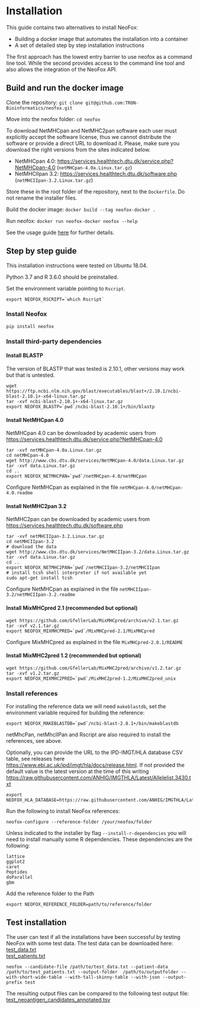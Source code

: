 # Installation

This guide contains two alternatives to install NeoFox:
- Building a docker image that automates the installation into a container
- A set of detailed step by step installation instructions

The first approach has the lowest entry barrier to use neofox as a command line tool.
While the second provides access to the command line tool and also allows the integration of the NeoFox API.

## Build and run the docker image

Clone the repository: `git clone git@github.com:TRON-Bioinformatics/neofox.git`

Move into the neofox folder: `cd neofox`

To download NetMHCpan and NetMHC2pan software each user must explicitly accept the software license, thus we cannot
distribute the software or provide a direct URL to download it. Please, make sure you download the right versions from 
the sites indicated below.

- NetMHCpan 4.0: https://services.healthtech.dtu.dk/service.php?NetMHCpan-4.0 (`netMHCpan-4.0a.Linux.tar.gz`)
- NetMHCIIpan 3.2: https://services.healthtech.dtu.dk/software.php (`netMHCIIpan-3.2.Linux.tar.gz`)

Store these in the root folder of the repository, next to the `Dockerfile`. Do not rename the installer files.

Build the docker image: `docker build --tag neofox-docker .`

Run neofox: `docker run neofox-docker neofox --help`

See the usage guide [here](03_03_usage.md) for further details.


## Step by step guide

This installation instructions were tested on Ubuntu 18.04.

Python 3.7 and R 3.6.0 should be preinstalled.

Set the environment variable pointing to `Rscript`.
```
export NEOFOX_RSCRIPT=`which Rscript`
```

### Install Neofox

```
pip install neofox
```

### Install third-party dependencies

#### Install BLASTP

The version of BLASTP that was tested is 2.10.1, other versions may work but that is untested.
```
wget https://ftp.ncbi.nlm.nih.gov/blast/executables/blast+/2.10.1/ncbi-blast-2.10.1+-x64-linux.tar.gz
tar -xvf ncbi-blast-2.10.1+-x64-linux.tar.gz
export NEOFOX_BLASTP=`pwd`/ncbi-blast-2.10.1+/bin/blastp
```

#### Install NetMHCpan 4.0

NetMHCpan 4.0 can be downloaded by academic users from https://services.healthtech.dtu.dk/service.php?NetMHCpan-4.0

```
tar -xvf netMHCpan-4.0a.Linux.tar.gz
cd netMHCpan-4.0
wget http://www.cbs.dtu.dk/services/NetMHCpan-4.0/data.Linux.tar.gz
tar -xvf data.Linux.tar.gz
cd ..
export NEOFOX_NETMHCPAN=`pwd`/netMHCpan-4.0/netMHCpan
```

Configure NetMHCpan as explained in the file `netMHCpan-4.0/netMHCpan-4.0.readme`


#### Install NetMHC2pan 3.2

NetMHC2pan can be downloaded by academic users from https://services.healthtech.dtu.dk/software.php

```
tar -xvf netMHCIIpan-3.2.Linux.tar.gz
cd netMHCIIpan-3.2
# download the data
wget http://www.cbs.dtu.dk/services/NetMHCIIpan-3.2/data.Linux.tar.gz
tar -xvf data.Linux.tar.gz
cd ..
export NEOFOX_NETMHC2PAN=`pwd`/netMHCIIpan-3.2/netMHCIIpan
# install tcsh shell interpreter if not available yet
sudo apt-get install tcsh
```

Configure NetMHCpan as explained in the file `netMHCIIpan-3.2/netMHCIIpan-3.2.readme`
         

#### Install MixMHCpred 2.1 (recommended but optional)

```
wget https://github.com/GfellerLab/MixMHCpred/archive/v2.1.tar.gz
tar -xvf v2.1.tar.gz
export NEOFOX_MIXMHCPRED=`pwd`/MixMHCpred-2.1/MixMHCpred
```

Configure MixMHCpred as explained in the file `MixMHCpred-2.0.1/README`

#### Install MixMHC2pred 1.2 (recommended but optional)

```
wget https://github.com/GfellerLab/MixMHC2pred/archive/v1.2.tar.gz
tar -xvf v1.2.tar.gz
export NEOFOX_MIXMHC2PRED=`pwd`/MixMHC2pred-1.2/MixMHC2pred_unix
```

### Install references

For installing the reference data we will need `makeblastdb`, set the environment variable required for building the reference:

```
export NEOFOX_MAKEBLASTDB=`pwd`/ncbi-blast-2.8.1+/bin/makeblastdb
```

netMhcPan, netMhcIIPan and Rscript are also required to install the references, see above.

Optionally, you can provide the URL to the IPD-IMGT/HLA database CSV table, see releases here https://www.ebi.ac.uk/ipd/imgt/hla/docs/release.html. 
If not provided the default value is the latest version at the time of this writing https://raw.githubusercontent.com/ANHIG/IMGTHLA/Latest/Allelelist.3430.txt

```
export NEOFOX_HLA_DATABASE=https://raw.githubusercontent.com/ANHIG/IMGTHLA/Latest/Allelelist.3430.txt
```

Run the following to install NeoFox references:
```
neofox-configure --reference-folder /your/neofox/folder
```

Unless indicated to the installer by flag `--install-r-dependencies` you will need to install manually some R dependencies. These dependencies are the following:
```
lattice
ggplot2
caret
Peptides
doParallel
gbm
```

Add the reference folder to the Path
```
export NEOFOX_REFERENCE_FOLDER=path/to/reference/folder
```

## Test installation   

The user can test if all the installations have been successful by testing NeoFox with some test data. The test data can be downloaded here:  
[test_data.txt](test_data.txt)  
[test_patients.txt](test_patients.txt)  

````commandline
neofox --candidate-file /path/to/test_data.txt --patient-data /path/to/test_patients.txt --output-folder  /path/to/outputfolder --with-short-wide-table --with-tall-skinny-table --with-json --output-prefix test
````

The resulting output files can be compared to the following test output file:  
[test_neoantigen_candidates_annotated.tsv](test_neoantigen_candidates_annotated.tsv)  

